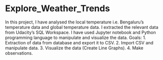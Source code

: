 # Explore_Weather_Trends
In this project, I have analysed the local temperature i.e. Bengaluru’s temperature data and global temperature data. I extracted the relevant data from Udacity’s SQL Workspace. I have used Jupyter notebook and Python programming language to manipulate and visualize the data.  Goals:    1. Extraction of data from database and export it to CSV. 2. Import CSV and manipulate data. 3. Visualize the data (Create Line Graphs). 4. Make observations.
